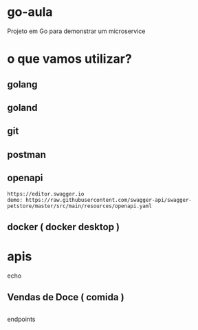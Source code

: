 # go-aula
Projeto em Go para demonstrar um microservice

# o que vamos utilizar?

## golang
## goland
## git
## postman
## openapi
    https://editor.swagger.io
    demo: https://raw.githubusercontent.com/swagger-api/swagger-petstore/master/src/main/resources/openapi.yaml
## docker ( docker desktop )

# apis

echo

## Vendas de Doce ( comida )

##

endpoints

